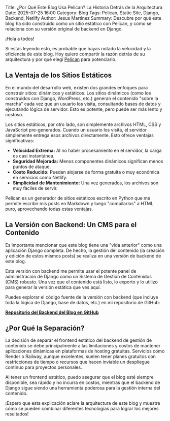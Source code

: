 Title: ¿Por Qué Este Blog Usa Pelican? La Historia Detrás de la Arquitectura
Date: 2025-07-25 16:00
Category: Blog
Tags: Pelican, Static Site, Django, Backend, Netlify
Author: Jesus Martinez
Summary: Descubre por qué este blog ha sido construido como un sitio estático con Pelican, y cómo se relaciona con su versión original de backend en Django.

¡Hola a todos!

Si estás leyendo esto, es probable que hayas notado la velocidad y la eficiencia de este blog. Hoy quiero compartir la razón detrás de su arquitectura y por qué elegí [Pelican](https://getpelican.com/) para potenciarlo.

## La Ventaja de los Sitios Estáticos

En el mundo del desarrollo web, existen dos grandes enfoques para construir sitios: dinámicos y estáticos. Los sitios dinámicos (como los construidos con Django, WordPress, etc.) generan el contenido "sobre la marcha" cada vez que un usuario los visita, consultando bases de datos y ejecutando lógica de servidor. Esto es potente, pero puede ser más lento y costoso.

Los sitios estáticos, por otro lado, son simplemente archivos HTML, CSS y JavaScript pre-generados. Cuando un usuario los visita, el servidor simplemente entrega esos archivos directamente. Esto ofrece ventajas significativas:

*   **Velocidad Extrema:** Al no haber procesamiento en el servidor, la carga es casi instantánea.
*   **Seguridad Mejorada:** Menos componentes dinámicos significan menos puntos de ataque.
*   **Costo Reducido:** Pueden alojarse de forma gratuita o muy económica en servicios como Netlify.
*   **Simplicidad de Mantenimiento:** Una vez generados, los archivos son muy fáciles de servir.

Pelican es un generador de sitios estáticos escrito en Python que me permite escribir mis posts en Markdown y luego "compilarlos" a HTML puro, aprovechando todas estas ventajas.

## La Versión con Backend: Un CMS para el Contenido

Es importante mencionar que este blog tiene una "vida anterior" como una aplicación Django completa. De hecho, la gestión del contenido (la creación y edición de estos mismos posts) se realiza en una versión de backend de este blog.

Esta versión con backend me permite usar el potente panel de administración de Django como un Sistema de Gestión de Contenidos (CMS) robusto. Una vez que el contenido está listo, lo exporto y lo utilizo para generar la versión estática que ves aquí.

Puedes explorar el código fuente de la versión con backend (que incluye toda la lógica de Django, base de datos, etc.) en mi repositorio de GitHub:

[**Repositorio del Backend del Blog en GitHub**](https://github.com/CodeByJesus/blog-proyecto)

## ¿Por Qué la Separación?

La decisión de separar el frontend estático del backend de gestión de contenido se debe principalmente a las limitaciones y costos de mantener aplicaciones dinámicas en plataformas de hosting gratuitas. Servicios como Render o Railway, aunque excelentes, suelen tener planes gratuitos con restricciones de tiempo o recursos que hacen inviable un despliegue continuo para proyectos personales.

Al tener un frontend estático, puedo asegurar que el blog esté siempre disponible, sea rápido y no incurra en costos, mientras que el backend de Django sigue siendo una herramienta poderosa para la gestión interna del contenido.

¡Espero que esta explicación aclare la arquitectura de este blog y muestre cómo se pueden combinar diferentes tecnologías para lograr los mejores resultados!
